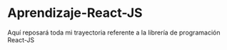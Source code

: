 # Aprendizaje-React-JS
Aquí reposará toda mi trayectoria referente a la librería de programación React-JS
